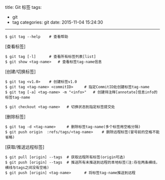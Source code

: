 title: Git 标签
tags:
  - git
  - tag
categories: git
date: 2015-11-04 15:24:30
---
	$ git tag --help 	# 查看帮助

[查看标签]

	$ git tag [-l]		# 查看所有标签列表[list]
	$ git show <tag-name> 	# 查看标签tag-name信息

[创建/切换标签]

	$ git tag <v1.0> 	# 创建标签v1.0
	$ git tag <tag-name> <commitID> 	# 指定CommitID处创建标签tag-name
	$ git tag [-a] <tag-name> -m "<info>" 	# 创建待注释[annotate]信息info的标签tag-name

	$ git checkout <tag-name> 	# 切换状态到指定标签提交处

[删除标签]

	$ git tag -d <tag-name> 	# 删除标签tag-name(多个标签用空格分隔)
	$ git push origin  :refs/tags/<tag-name>	# 删除远程标签(冒号前的空格不能省略)

[获取/推送远程标签]

	$ git pull [origin] --tags 	# 获取远程所有标签(origin可选)
	$ git push [origin] --tags 	# 推送所有未推送到远程的本地标签(注:存在两条横线，横线与tags之间没有空格)
	$ git push [origin] <tag-name>		# 将标签tag-name推送到远程